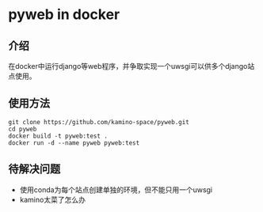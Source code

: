 # pyweb in docker
## 介绍
在docker中运行django等web程序，并争取实现一个uwsgi可以供多个django站点使用。
## 使用方法
```
git clone https://github.com/kamino-space/pyweb.git
cd pyweb
docker build -t pyweb:test .
docker run -d --name pyweb pyweb:test
```
## 待解决问题
- 使用conda为每个站点创建单独的环境，但不能只用一个uwsgi
- kamino太菜了怎么办